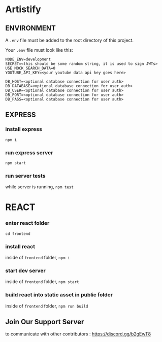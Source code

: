# Artistify

## ENVIRONMENT

A `.env` file must be added to the root directory of this project.

Your `.env` file must look like this:

```
NODE_ENV=development
SECRET=<this should be some random string, it is used to sign JWTs>
USE_MOCK_SEARCH_DATA=0
YOUTUBE_API_KEY=<your youtube data api key goes here>

DB_HOST=<optional database connection for user auth>
DB_DATABASE=<optional database connection for user auth>
DB_USER=<optional database connection for user auth>
DB_PORT=<optional database connection for user auth>
DB_PASS=<optional database connection for user auth>
```

## EXPRESS

### install express

`npm i`

### run express server

`npm start`

### run server tests

while server is running,
`npm test`

# REACT

### enter react folder

`cd frontend`

### install react

inside of `frontend` folder,
`npm i`

### start dev server

inside of `frontend` folder,
`npm start`

### build react into static asset in public folder

inside of `frontend` folder,
`npm run build`

## Join Our Support Server

to communicate with other contributors : https://discord.gg/b2gEwT8

